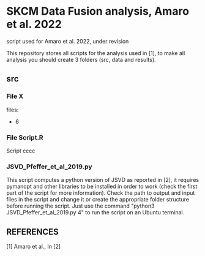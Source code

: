 # SKCM Data Fusion analysis, Amaro et al. 2022
script used for Amaro et al. 2022, under revision

This repository stores all scripts for the analysis used in [1], to make all analysis you should create 3 folders (src, data and results).

## src

### File X
files:
  * 6


### File Script.R
Script cccc

### JSVD_Pfeffer_et_al_2019.py
This script computes a python version of JSVD as reported in [2], it requires pymanopt and other libraries to be installed in order to work (check the first part of the script for more information).
Check the path to output and input files in the script and change it or create the appropriate folder structure before running the script. 
Just use the command "python3 JSVD_Pfeffer_et_al_2019.py 4" to run the script on an Ubuntu terminal.



## REFERENCES

[1] Amaro et al., 
    In 
[2] 
